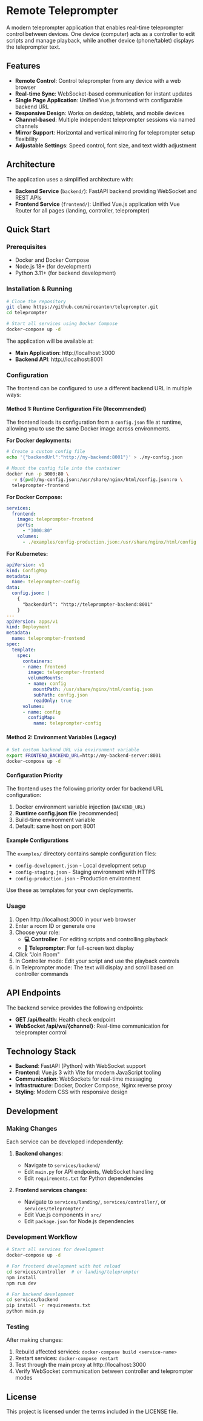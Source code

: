 # Remote Teleprompter

A modern teleprompter application that enables real-time teleprompter control between devices. One device (computer) acts as a controller to edit scripts and manage playback, while another device (phone/tablet) displays the teleprompter text.

## Features

- **Remote Control**: Control teleprompter from any device with a web browser
- **Real-time Sync**: WebSocket-based communication for instant updates  
- **Single Page Application**: Unified Vue.js frontend with configurable backend URL
- **Responsive Design**: Works on desktop, tablets, and mobile devices
- **Channel-based**: Multiple independent teleprompter sessions via named channels
- **Mirror Support**: Horizontal and vertical mirroring for teleprompter setup flexibility
- **Adjustable Settings**: Speed control, font size, and text width adjustment

## Architecture

The application uses a simplified architecture with:

- **Backend Service** (`backend/`): FastAPI backend providing WebSocket and REST APIs
- **Frontend Service** (`frontend/`): Unified Vue.js application with Vue Router for all pages (landing, controller, teleprompter)

## Quick Start

### Prerequisites
- Docker and Docker Compose
- Node.js 18+ (for development)
- Python 3.11+ (for backend development)

### Installation & Running

```bash
# Clone the repository
git clone https://github.com/mirceanton/teleprompter.git
cd teleprompter

# Start all services using Docker Compose
docker-compose up -d
```

The application will be available at:
- **Main Application**: http://localhost:3000
- **Backend API**: http://localhost:8001

### Configuration

The frontend can be configured to use a different backend URL in multiple ways:

#### Method 1: Runtime Configuration File (Recommended)

The frontend loads its configuration from a `config.json` file at runtime, allowing you to use the same Docker image across environments.

**For Docker deployments:**
```bash
# Create a custom config file
echo '{"backendUrl":"http://my-backend:8001"}' > ./my-config.json

# Mount the config file into the container
docker run -p 3000:80 \
  -v $(pwd)/my-config.json:/usr/share/nginx/html/config.json:ro \
  teleprompter-frontend
```

**For Docker Compose:**
```yaml
services:
  frontend:
    image: teleprompter-frontend
    ports:
      - "3000:80"
    volumes:
      - ./examples/config-production.json:/usr/share/nginx/html/config.json:ro
```

**For Kubernetes:**
```yaml
apiVersion: v1
kind: ConfigMap
metadata:
  name: teleprompter-config
data:
  config.json: |
    {
      "backendUrl": "http://teleprompter-backend:8001"
    }
---
apiVersion: apps/v1
kind: Deployment
metadata:
  name: teleprompter-frontend
spec:
  template:
    spec:
      containers:
      - name: frontend
        image: teleprompter-frontend
        volumeMounts:
        - name: config
          mountPath: /usr/share/nginx/html/config.json
          subPath: config.json
          readOnly: true
      volumes:
      - name: config
        configMap:
          name: teleprompter-config
```

#### Method 2: Environment Variables (Legacy)

```bash
# Set custom backend URL via environment variable
export FRONTEND_BACKEND_URL=http://my-backend-server:8001
docker-compose up -d
```

#### Configuration Priority

The frontend uses the following priority order for backend URL configuration:
1. Docker environment variable injection (`BACKEND_URL`)
2. **Runtime config.json file** (recommended)
3. Build-time environment variable
4. Default: same host on port 8001

#### Example Configurations

The `examples/` directory contains sample configuration files:
- `config-development.json` - Local development setup
- `config-staging.json` - Staging environment with HTTPS
- `config-production.json` - Production environment

Use these as templates for your own deployments.

### Usage
1. Open http://localhost:3000 in your web browser
2. Enter a room ID or generate one
3. Choose your role:
   - **💻 Controller**: For editing scripts and controlling playback
   - **📱 Teleprompter**: For full-screen text display
4. Click "Join Room"
5. In Controller mode: Edit your script and use the playback controls
6. In Teleprompter mode: The text will display and scroll based on controller commands

## API Endpoints

The backend service provides the following endpoints:

- **GET /api/health**: Health check endpoint
- **WebSocket /api/ws/{channel}**: Real-time communication for teleprompter control

## Technology Stack

- **Backend**: FastAPI (Python) with WebSocket support
- **Frontend**: Vue.js 3 with Vite for modern JavaScript tooling
- **Communication**: WebSockets for real-time messaging
- **Infrastructure**: Docker, Docker Compose, Nginx reverse proxy
- **Styling**: Modern CSS with responsive design

## Development

### Making Changes

Each service can be developed independently:

1. **Backend changes**: 
   - Navigate to `services/backend/`
   - Edit `main.py` for API endpoints, WebSocket handling
   - Edit `requirements.txt` for Python dependencies

2. **Frontend services changes**:
   - Navigate to `services/landing/`, `services/controller/`, or `services/teleprompter/`
   - Edit Vue.js components in `src/`
   - Edit `package.json` for Node.js dependencies

### Development Workflow

```bash
# Start all services for development
docker-compose up -d

# For frontend development with hot reload
cd services/controller  # or landing/teleprompter
npm install
npm run dev

# For backend development
cd services/backend
pip install -r requirements.txt
python main.py
```

### Testing
After making changes:
1. Rebuild affected services: `docker-compose build <service-name>`
2. Restart services: `docker-compose restart`
3. Test through the main proxy at http://localhost:3000
4. Verify WebSocket communication between controller and teleprompter modes

## License

This project is licensed under the terms included in the LICENSE file.
